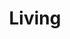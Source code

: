 ---
title: Living
description: Writings about my living
image:

# Badge style
style:
    background: "#2a9d8f"
    color: "#fff"
---